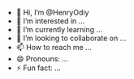 - 👋 Hi, I’m @HenryOdiy
- 👀 I’m interested in ...
- 🌱 I’m currently learning ...
- 💞️ I’m looking to collaborate on ...
- 📫 How to reach me ...
- 😄 Pronouns: ...
- ⚡ Fun fact: ...

<!---
HenryOdiy/HenryOdiy is a ✨ special ✨ repository because its `README.md` (this file) appears on your GitHub profile.
You can click the Preview link to take a look at your changes.
--->
